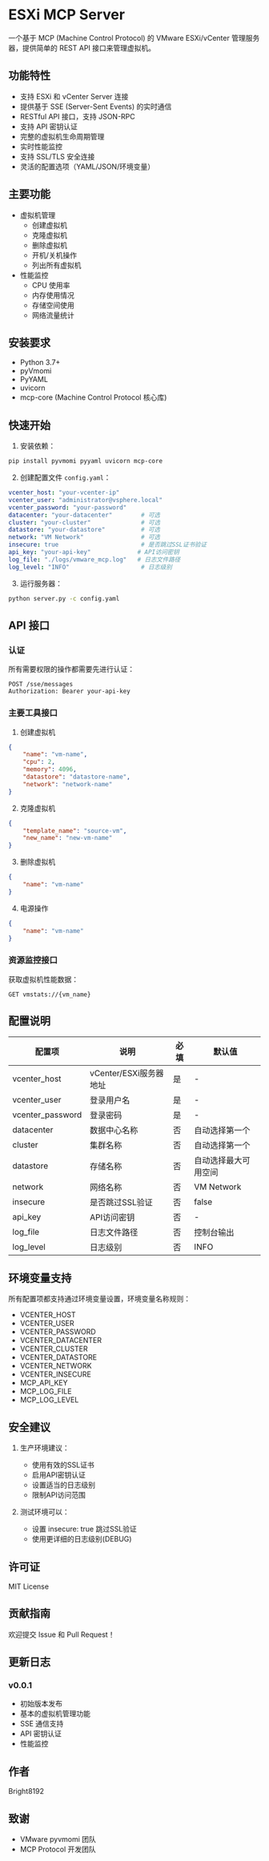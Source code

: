 # ESXi MCP Server

一个基于 MCP (Machine Control Protocol) 的 VMware ESXi/vCenter 管理服务器，提供简单的 REST API 接口来管理虚拟机。

## 功能特性

- 支持 ESXi 和 vCenter Server 连接
- 提供基于 SSE (Server-Sent Events) 的实时通信
- RESTful API 接口，支持 JSON-RPC
- 支持 API 密钥认证
- 完整的虚拟机生命周期管理
- 实时性能监控
- 支持 SSL/TLS 安全连接
- 灵活的配置选项（YAML/JSON/环境变量）

## 主要功能

- 虚拟机管理
  - 创建虚拟机
  - 克隆虚拟机
  - 删除虚拟机
  - 开机/关机操作
  - 列出所有虚拟机
- 性能监控
  - CPU 使用率
  - 内存使用情况
  - 存储空间使用
  - 网络流量统计

## 安装要求

- Python 3.7+
- pyVmomi
- PyYAML
- uvicorn
- mcp-core (Machine Control Protocol 核心库)

## 快速开始

1. 安装依赖：

```bash
pip install pyvmomi pyyaml uvicorn mcp-core
```

2. 创建配置文件 `config.yaml`：

```yaml
vcenter_host: "your-vcenter-ip"
vcenter_user: "administrator@vsphere.local"
vcenter_password: "your-password"
datacenter: "your-datacenter"        # 可选
cluster: "your-cluster"              # 可选
datastore: "your-datastore"          # 可选
network: "VM Network"                # 可选
insecure: true                       # 是否跳过SSL证书验证
api_key: "your-api-key"             # API访问密钥
log_file: "./logs/vmware_mcp.log"   # 日志文件路径
log_level: "INFO"                    # 日志级别
```

3. 运行服务器：

```bash
python server.py -c config.yaml
```

## API 接口

### 认证

所有需要权限的操作都需要先进行认证：

```http
POST /sse/messages
Authorization: Bearer your-api-key
```

### 主要工具接口

1. 创建虚拟机
```json
{
    "name": "vm-name",
    "cpu": 2,
    "memory": 4096,
    "datastore": "datastore-name",
    "network": "network-name"
}
```

2. 克隆虚拟机
```json
{
    "template_name": "source-vm",
    "new_name": "new-vm-name"
}
```

3. 删除虚拟机
```json
{
    "name": "vm-name"
}
```

4. 电源操作
```json
{
    "name": "vm-name"
}
```

### 资源监控接口

获取虚拟机性能数据：
```http
GET vmstats://{vm_name}
```

## 配置说明

| 配置项 | 说明 | 必填 | 默认值 |
|--------|------|------|--------|
| vcenter_host | vCenter/ESXi服务器地址 | 是 | - |
| vcenter_user | 登录用户名 | 是 | - |
| vcenter_password | 登录密码 | 是 | - |
| datacenter | 数据中心名称 | 否 | 自动选择第一个 |
| cluster | 集群名称 | 否 | 自动选择第一个 |
| datastore | 存储名称 | 否 | 自动选择最大可用空间 |
| network | 网络名称 | 否 | VM Network |
| insecure | 是否跳过SSL验证 | 否 | false |
| api_key | API访问密钥 | 否 | - |
| log_file | 日志文件路径 | 否 | 控制台输出 |
| log_level | 日志级别 | 否 | INFO |

## 环境变量支持

所有配置项都支持通过环境变量设置，环境变量名称规则：
- VCENTER_HOST
- VCENTER_USER
- VCENTER_PASSWORD
- VCENTER_DATACENTER
- VCENTER_CLUSTER
- VCENTER_DATASTORE
- VCENTER_NETWORK
- VCENTER_INSECURE
- MCP_API_KEY
- MCP_LOG_FILE
- MCP_LOG_LEVEL

## 安全建议

1. 生产环境建议：
   - 使用有效的SSL证书
   - 启用API密钥认证
   - 设置适当的日志级别
   - 限制API访问范围

2. 测试环境可以：
   - 设置 insecure: true 跳过SSL验证
   - 使用更详细的日志级别(DEBUG)

## 许可证

MIT License

## 贡献指南

欢迎提交 Issue 和 Pull Request！

## 更新日志

### v0.0.1
- 初始版本发布
- 基本的虚拟机管理功能
- SSE 通信支持
- API 密钥认证
- 性能监控

## 作者

Bright8192

## 致谢

- VMware pyvmomi 团队
- MCP Protocol 开发团队